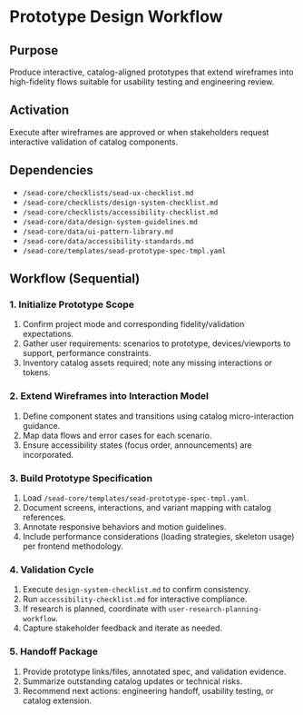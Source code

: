 <!-- Powered by SEAD-METHOD™ Core -->

# Prototype Design Workflow

## Purpose
Produce interactive, catalog-aligned prototypes that extend wireframes into high-fidelity flows suitable for usability testing and engineering review.

## Activation
Execute after wireframes are approved or when stakeholders request interactive validation of catalog components.

## Dependencies
- `/sead-core/checklists/sead-ux-checklist.md`
- `/sead-core/checklists/design-system-checklist.md`
- `/sead-core/checklists/accessibility-checklist.md`
- `/sead-core/data/design-system-guidelines.md`
- `/sead-core/data/ui-pattern-library.md`
- `/sead-core/data/accessibility-standards.md`
- `/sead-core/templates/sead-prototype-spec-tmpl.yaml`

## Workflow (Sequential)

### 1. Initialize Prototype Scope
1. Confirm project mode and corresponding fidelity/validation expectations.
2. Gather user requirements: scenarios to prototype, devices/viewports to support, performance constraints.
3. Inventory catalog assets required; note any missing interactions or tokens.

### 2. Extend Wireframes into Interaction Model
1. Define component states and transitions using catalog micro-interaction guidance.
2. Map data flows and error cases for each scenario.
3. Ensure accessibility states (focus order, announcements) are incorporated.

### 3. Build Prototype Specification
1. Load `/sead-core/templates/sead-prototype-spec-tmpl.yaml`.
2. Document screens, interactions, and variant mapping with catalog references.
3. Annotate responsive behaviors and motion guidelines.
4. Include performance considerations (loading strategies, skeleton usage) per frontend methodology.

### 4. Validation Cycle
1. Execute `design-system-checklist.md` to confirm consistency.
2. Run `accessibility-checklist.md` for interactive compliance.
3. If research is planned, coordinate with `user-research-planning-workflow`.
4. Capture stakeholder feedback and iterate as needed.

### 5. Handoff Package
1. Provide prototype links/files, annotated spec, and validation evidence.
2. Summarize outstanding catalog updates or technical risks.
3. Recommend next actions: engineering handoff, usability testing, or catalog extension.
